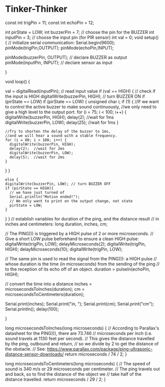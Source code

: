 # Tinker-Thinker

const int trigPin = 11;
const int echoPin = 12;

int pirState = LOW;
int buzzerPin = 7;                // choose the pin for the BUZZER
int inputPin = 3;              // choose the input pin (for PIR sensor)
int val = 0;
void setup() {
  // initialize serial communication:
  Serial.begin(9600);
  pinMode(trigPin,OUTPUT);
  pinMode(echoPin,INPUT);

  pinMode(buzzerPin, OUTPUT);      // declare BUZZER as output
  pinMode(inputPin, INPUT);     // declare sensor as input

}

void loop() {

   val = digitalRead(inputPin);  // read input value
  if (val == HIGH) {            // check if the input is HIGH
    digitalWrite(buzzerPin, HIGH);  // turn BUZZER ON
    if (pirState == LOW) if (pirState == LOW) {
  unsigned char i;
  if (1) {
    //If we want to control the active buzzer to make sound continuously,
    //we only need to give a high level to the output port.
    for (i = 75; i < 100; i++) {
      digitalWrite(buzzerPin, HIGH);
      delay(2);  //wait for 1ms
      digitalWrite(buzzerPin, LOW);
      delay(25);  //wait for 1ms
    }

    //Try to shorten the delay of the buzzer to 1ms,
    //and we will hear a sound with a stable frequency.
    for (i = 80; i < 100; i++) {
      digitalWrite(buzzerPin, HIGH);
      delay(2);  //wait for 2ms
      digitalWrite(buzzerPin, LOW);
      delay(5);  //wait for 2ms
    }
  }
  }



    else {
    digitalWrite(buzzerPin, LOW); // turn BUZZER OFF
    if (pirState == HIGH){
      // we have just turned of
      Serial.println("Motion ended!");
      // We only want to print on the output change, not state
      pirState = LOW;
    }
  }
  }
  // establish variables for duration of the ping, and the distance result
  // in inches and centimeters:
  long duration, inches, cm;

  // The PING))) is triggered by a HIGH pulse of 2 or more microseconds.
  // Give a short LOW pulse beforehand to ensure a clean HIGH pulse:
  digitalWrite(trigPin, LOW);
  delayMicroseconds(2);
  digitalWrite(trigPin, HIGH);
  delayMicroseconds(10);
  digitalWrite(trigPin, LOW);

  // The same pin is used to read the signal from the PING))): a HIGH pulse
  // whose duration is the time (in microseconds) from the sending of the ping
  // to the reception of its echo off of an object.
  duration = pulseIn(echoPin, HIGH);

  // convert the time into a distance
  inches = microsecondsToInches(duration);
  cm = microsecondsToCentimeters(duration);

  Serial.print(inches);
  Serial.print("in, ");
  Serial.print(cm);
  Serial.print("cm");
  Serial.println();
  delay(100);
  
}

long microsecondsToInches(long microseconds) {
  // According to Parallax's datasheet for the PING))), there are 73.746
  // microseconds per inch (i.e. sound travels at 1130 feet per second).
  // This gives the distance travelled by the ping, outbound and return,
  // so we divide by 2 to get the distance of the obstacle.
  // See: https://www.parallax.com/package/ping-ultrasonic-distance-sensor-downloads/
  return microseconds / 74 / 2;
}

long microsecondsToCentimeters(long microseconds) {
  // The speed of sound is 340 m/s or 29 microseconds per centimeter.
  // The ping travels out and back, so to find the distance of the object we
  // take half of the distance travelled.
  return microseconds / 29 / 2;
}

